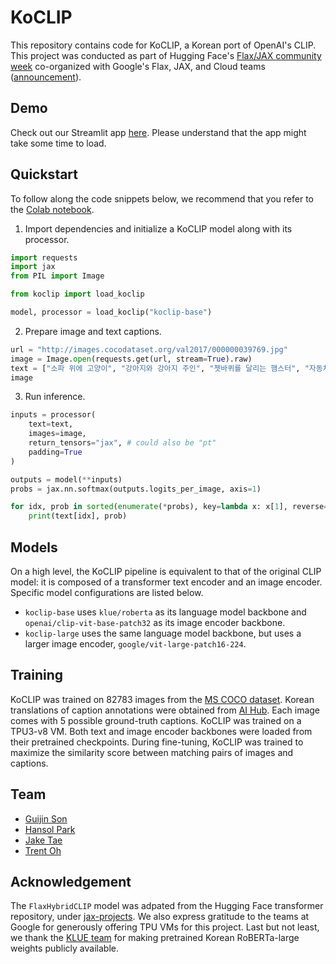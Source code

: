 # KoCLIP

This repository contains code for KoCLIP, a Korean port of OpenAI's CLIP. This project was conducted as part of Hugging Face's [Flax/JAX community week](https://github.com/huggingface/transformers/blob/master/examples/research_projects/jax-projects/README.md#quickstart-flax-and-jax) co-organized with Google's Flax, JAX, and Cloud teams ([announcement](https://discuss.huggingface.co/t/open-to-the-community-community-week-using-jax-flax-for-nlp-cv/7104)).

## Demo

Check out our Streamlit app [here](https://tinyurl.com/koclip-app). Please understand that the app might take some time to load.

## Quickstart

To follow along the code snippets below, we recommend that you refer to the [Colab notebook](./inference.ipynb). 

1. Import dependencies and initialize a KoCLIP model along with its processor.

```python
import requests
import jax
from PIL import Image

from koclip import load_koclip

model, processor = load_koclip("koclip-base")
```

2. Prepare image and text captions.

```python
url = "http://images.cocodataset.org/val2017/000000039769.jpg"
image = Image.open(requests.get(url, stream=True).raw)
text = ["소파 위에 고양이", "강아지와 강아지 주인", "쳇바퀴를 달리는 햄스터", "자동차"]
image
```

3. Run inference.

```python
inputs = processor(
    text=text,
    images=image, 
    return_tensors="jax", # could also be "pt" 
    padding=True
)

outputs = model(**inputs)
probs = jax.nn.softmax(outputs.logits_per_image, axis=1)

for idx, prob in sorted(enumerate(*probs), key=lambda x: x[1], reverse=True):
    print(text[idx], prob)
```

## Models

On a high level, the KoCLIP pipeline is equivalent to that of the original CLIP model: it is composed of a transformer text encoder and an image encoder. Specific model configurations are listed below.

* `koclip-base` uses `klue/roberta` as its language model backbone and `openai/clip-vit-base-patch32` as its image encoder backbone. 
* `koclip-large` uses the same language model backbone, but uses a larger image encoder, `google/vit-large-patch16-224`.

## Training

KoCLIP was trained on 82783 images from the [MS COCO dataset](https://cocodataset.org/). Korean translations of caption annotations were obtained from [AI Hub](https://aihub.or.kr/keti_data_board/visual_intelligence). Each image comes with 5 possible ground-truth captions. KoCLIP was trained on a TPU3-v8 VM. Both text and image encoder backbones were loaded from their pretrained checkpoints. During fine-tuning, KoCLIP was trained to maximize the similarity score between matching pairs of images and captions.

## Team

* [Guijin Son](https://github.com/ampehta)
* [Hansol Park](https://github.com/tree-park)
* [Jake Tae](https://github.com/jaketae)
* [Trent Oh](https://github.com/trent-dev)

## Acknowledgement

The `FlaxHybridCLIP` model was adpated from the Hugging Face transformer repository, under [jax-projects](https://github.com/huggingface/transformers/tree/master/examples/research_projects/jax-projects/hybrid_clip).  We also express gratitude to the teams at Google for generously offering TPU VMs for this project. Last but not least, we thank the [KLUE team](https://github.com/KLUE-benchmark) for making pretrained Korean RoBERTa-large weights publicly available.

